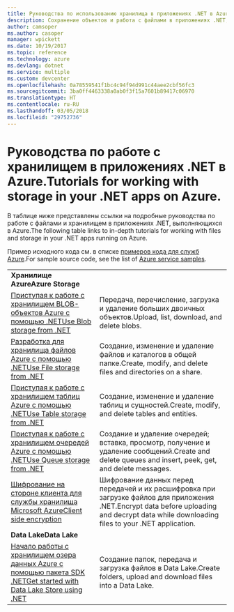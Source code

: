 ```yaml
---
title: Руководства по использованию хранилища в приложениях .NET в Azure
description: Сохранение объектов и работа с файлами в приложениях .NET, выполняющихся в Azure
author: camsoper
ms.author: casoper
manager: wpickett
ms.date: 10/19/2017
ms.topic: reference
ms.technology: azure
ms.devlang: dotnet
ms.service: multiple
ms.custom: devcenter
ms.openlocfilehash: 0a78559541f1bc4c94f94d991c44aee2cbf56fc3
ms.sourcegitcommit: 3ba0ff4463338a0ab0f3f15a7601b89417c06970
ms.translationtype: HT
ms.contentlocale: ru-RU
ms.lasthandoff: 03/05/2018
ms.locfileid: "29752736"
---
```

# <a name="tutorials-for-working-with-storage-in-your-net-apps-on-azure"></a><span data-ttu-id="3d7d2-103">Руководства по работе с хранилищем в приложениях .NET в Azure.</span><span class="sxs-lookup"><span data-stu-id="3d7d2-103">Tutorials for working with storage in your .NET apps on Azure.</span></span>

<span data-ttu-id="3d7d2-104">В таблице ниже представлены ссылки на подробные руководства по работе с файлами и хранилищем в приложениях .NET, выполняющихся в Azure.</span><span class="sxs-lookup"><span data-stu-id="3d7d2-104">The following table links to in-depth tutorials for working with files and storage in your .NET apps running on Azure.</span></span>

<span data-ttu-id="3d7d2-105">Пример исходного кода см. в списке [примеров кода для служб Azure](https://azure.microsoft.com/resources/samples/?platform=dotnet).</span><span class="sxs-lookup"><span data-stu-id="3d7d2-105">For sample source code, see the list of [Azure service samples](https://azure.microsoft.com/resources/samples/?platform=dotnet).</span></span>

| | |
|---|---|
| <span data-ttu-id="3d7d2-106">**Хранилище Azure**</span><span class="sxs-lookup"><span data-stu-id="3d7d2-106">**Azure Storage**</span></span> ||
| <span data-ttu-id="3d7d2-107">[Приступая к работе с хранилищем BLOB-объектов Azure с помощью .NET][1]</span><span class="sxs-lookup"><span data-stu-id="3d7d2-107">[Use Blob storage from .NET][1]</span></span> | <span data-ttu-id="3d7d2-108">Передача, перечисление, загрузка и удаление больших двоичных объектов.</span><span class="sxs-lookup"><span data-stu-id="3d7d2-108">Upload, list, download, and delete blobs.</span></span> |
| <span data-ttu-id="3d7d2-109">[Разработка для хранилища файлов Azure с помощью .NET][4]</span><span class="sxs-lookup"><span data-stu-id="3d7d2-109">[Use File storage from .NET][4]</span></span> | <span data-ttu-id="3d7d2-110">Создание, изменение и удаление файлов и каталогов в общей папке.</span><span class="sxs-lookup"><span data-stu-id="3d7d2-110">Create, modify, and delete files and directories on a share.</span></span> | 
| <span data-ttu-id="3d7d2-111">[Приступая к работе с хранилищем таблиц Azure с помощью .NET][3]</span><span class="sxs-lookup"><span data-stu-id="3d7d2-111">[Use Table storage from .NET][3]</span></span> | <span data-ttu-id="3d7d2-112">Создание, изменение и удаление таблиц и сущностей.</span><span class="sxs-lookup"><span data-stu-id="3d7d2-112">Create, modify, and delete tables and entities.</span></span> |
| <span data-ttu-id="3d7d2-113">[Приступая к работе с хранилищем очередей Azure с помощью .NET][2]</span><span class="sxs-lookup"><span data-stu-id="3d7d2-113">[Use Queue storage from .NET][2]</span></span> | <span data-ttu-id="3d7d2-114">Создание и удаление очередей; вставка, просмотр, получение и удаление сообщений.</span><span class="sxs-lookup"><span data-stu-id="3d7d2-114">Create and delete queues and insert, peek, get, and delete messages.</span></span> |
| <span data-ttu-id="3d7d2-115">[Шифрование на стороне клиента для службы хранилища Microsoft Azure][5]</span><span class="sxs-lookup"><span data-stu-id="3d7d2-115">[Client side encryption][5]</span></span> | <span data-ttu-id="3d7d2-116">Шифрование данных перед передачей и их расшифровка при загрузке файлов для приложения .NET.</span><span class="sxs-lookup"><span data-stu-id="3d7d2-116">Encrypt data before uploading and decrypt data while downloading files to your .NET application.</span></span> 
|<span data-ttu-id="3d7d2-117">**Data Lake**</span><span class="sxs-lookup"><span data-stu-id="3d7d2-117">**Data Lake**</span></span>||
| <span data-ttu-id="3d7d2-118">[Начало работы с хранилищем озера данных Azure с помощью пакета SDK .NET][6]</span><span class="sxs-lookup"><span data-stu-id="3d7d2-118">[Get started with Data Lake Store using .NET][6]</span></span> | <span data-ttu-id="3d7d2-119">Создание папок, передача и загрузка файлов в Data Lake.</span><span class="sxs-lookup"><span data-stu-id="3d7d2-119">Create folders, upload and download files into a Data Lake.</span></span> | 

[1]: /azure/storage/storage-dotnet-how-to-use-blobs
[2]: /azure/storage/storage-dotnet-how-to-use-queues
[3]: /azure/storage/storage-dotnet-how-to-use-tables
[4]: /azure/storage/storage-dotnet-how-to-use-files
[5]: /azure/storage/storage-client-side-encryption
[6]: /azure/data-lake-store/data-lake-store-get-started-net-sdk